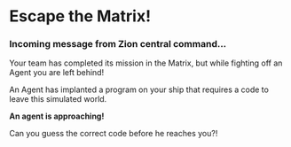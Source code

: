 <h1>Escape the Matrix!</h1>

<h3>Incoming message from Zion central command... </h3>

<p>Your team has completed its mission in the Matrix, but while fighting off an Agent you are left behind!</p>
<p>An Agent has implanted a program on your ship that requires a code to leave this simulated world.</p>

<strong>An agent is approaching!</strong>

<p>Can you guess the correct code before he reaches you?!</p>
